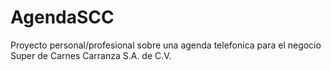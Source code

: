 # AgendaSCC
Proyecto personal/profesional sobre una agenda telefonica para el negocio Super de Carnes Carranza S.A. de C.V.
